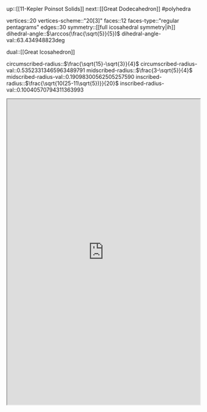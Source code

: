 up::[[11-Kepler Poinsot Solids]]
next::[[Great Dodecahedron]]
#polyhedra 

vertices::20 
vertices-scheme::"20[3]"
faces::12
faces-type::"regular pentagrams"
edges::30
symmetry::[[full icosahedral symmetry|ih]]
dihedral-angle::$\arccos(\frac{\sqrt{5}}{5})$
dihedral-angle-val::63.434948823deg

dual::[[Great Icosahedron]]  

circumscribed-radius::$\frac{\sqrt{15}-\sqrt{3}}{4}$
circumscribed-radius-val::0.53523313465963489791
midscribed-radius::$\frac{3-\sqrt{5}}{4}$
midscribed-radius-val::0.19098300562505257590
inscribed-radius::$\frac{\sqrt{10(25-11\sqrt{5})}}{20}$
inscribed-radius-val::0.10040570794311363993


<iframe src="http://dmccooey.com/polyhedra/GreatStellatedDodecahedron.html" width="100%", height="800em"></iframe>